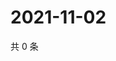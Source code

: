 # 2021-11-02

共 0 条

<!-- BEGIN WEIBO -->
<!-- 最后更新时间 Tue Nov 02 2021 18:09:23 GMT+0800 (China Standard Time) -->

<!-- END WEIBO -->
